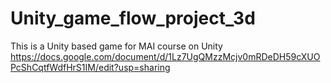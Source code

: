 # Unity_game_flow_project_3d
 This is a Unity based game for MAI course on Unity 
 https://docs.google.com/document/d/1Lz7UgQMzzMcjv0mRDeDH59cXUOPcShCqtfWdfHrS1IM/edit?usp=sharing
